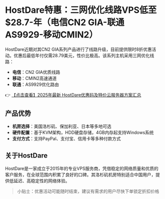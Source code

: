# HostDare特惠：三网优化线路VPS低至$28.7-年（电信CN2 GIA-联通AS9929-移动CMIN2）

HostDare近期对其CN2 GIA系列产品进行了线路升级，目前提供限时8折优惠活动。优惠后最低年付仅需28.79美元，性价比极高。该系列主机采用三网优化线路：
- **电信**：CN2 GIA优质线路
- **移动**：CMIN2高速通道
- **联通**：AS9929优化路由

👉 [【点击查看】2025年最新 HostDare优惠码及特价云服务器方案汇总](https://bit.ly/hostdare)

## 产品优势
- **机房选择**：美国洛杉矶、保加利亚、日本等多地可选
- **硬件配置**：基于KVM架构，HDD硬盘存储，4GB内存起支持Windows系统
- **支付方式**：支持PayPal、支付宝、信用卡等多种付款方式

## 关于HostDare
HostDare是一家成立于2015年的专业VPS服务商，凭借稳定的网络质量和优质的客户服务，在全球范围内积累了良好的口碑。其洛杉矶机房特别适合中国用户，提供低延迟、高稳定性的网络体验。

> 小贴士：优惠活动可能随时结束，建议有需求的用户尽快下单锁定折扣价格